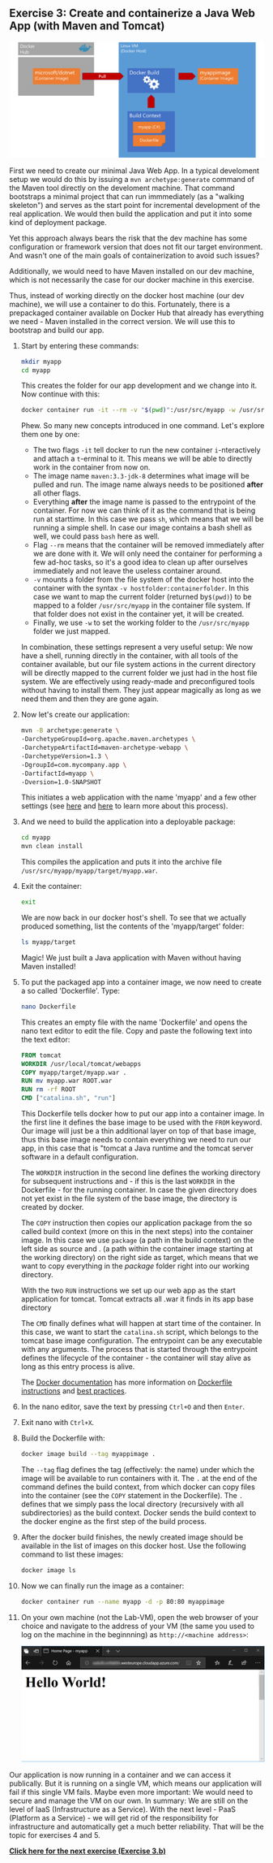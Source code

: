 ## Exercise 3: Create and containerize a Java Web App (with Maven and Tomcat)

 ![Exercise 3 Goal](./media/exercise3.png)

First we need to create our minimal Java Web App. In a typical develoment setup we would do this by issuing a `mvn archetype:generate` command of the Maven tool directly on the develoment machine. That command bootstraps a minimal project that can run immmediately (as a "walking skeleton") and serves as the start point for incremental development of the real application. We would then build the application and put it into some kind of deployment package.

Yet this approach always bears the risk that the dev machine has some configuration or framework version that does not fit our target environment. And wasn't one of the main goals of containerization to avoid such issues?
    
Additionally, we would need to have Maven installed on our dev machine, which is not necessarily the case for our docker machine in this exercise.

Thus, instead of working directly on the docker host machine (our dev machine), we will use a container to do this. Fortunately, there is a prepackaged container available on Docker Hub that already has everything we need - Maven installed in the correct version. We will use this to bootstrap and build our app.

1. Start by entering these commands:

    ```sh
    mkdir myapp
    cd myapp
    ```

    This creates the folder for our app development and we change into it. Now continue with this:

    ```sh
    docker container run -it --rm -v "$(pwd)":/usr/src/myapp -w /usr/src/myapp maven:3.3-jdk-8 sh 
    ```

    Phew. So many new concepts introduced in one command. Let's explore them one by one:

    - The two flags `-it` tell docker to run the new container `i`-nteractively and attach a `t`-erminal to it. This means we will be able to directly work in the container from now on.
    - The image name `maven:3.3-jdk-8` determines what image will be pulled and run. The image name always needs to be positioned **after** all other flags.
    - Everything **after** the image name is passed to the entrypoint of the container. For now we can think of it as the command that is being run at starttime. In this case we pass `sh`, which means that we will be running a simple shell. In case our image contains a bash shell as well, we could pass ``bash`` here as well. 
    - Flag `--rm` means that the container will be removed immediately after we are done with it. We will only need the container for performing a few ad-hoc tasks, so it's a good idea to clean up after ourselves immediately and not leave the useless container around.
    - `-v` mounts a folder from the file system of the docker host into the container with the syntax `-v hostfolder:containerfolder`. In this case we want to map the current folder (returned by`$(pwd)`) to be mapped to a folder `/usr/src/myapp` in the container file system. If that folder does not exist in the container yet, it will be created.
    - Finally, we use `-w` to set the working folder to the `/usr/src/myapp` folder we just mapped.
    
    In combination, these settings represent a very useful setup: We now have a shell, running directly in the container, with all tools of the container available, but our file system actions in the current directory will be directly mapped to the current folder we just had in the host file system. We are effectively using ready-made and preconfigured tools without having to install them. They just appear magically as long as we need them and then they are gone again.

1. Now let's create our application: 

    ```sh
    mvn -B archetype:generate \
    -DarchetypeGroupId=org.apache.maven.archetypes \
    -DarchetypeArtifactId=maven-archetype-webapp \
    -DarchetypeVersion=1.3 \
    -DgroupId=com.mycompany.app \
    -DartifactId=myapp \
    -Dversion=1.0-SNAPSHOT
    ```

    This initiates a web application with the name 'myapp' and a few other settings (see [here](https://maven.apache.org/archetype/maven-archetype-plugin/) and [here](https://maven.apache.org/plugins-archives/maven-archetype-plugin-1.0-alpha-7/examples/webapp.html) to learn more about this process).

1. And we need to build the application into a deployable package:

    ```sh
    cd myapp
    mvn clean install
    ```

    This compiles the application and puts it into the archive file `/usr/src/myapp/myapp/target/myapp.war`. 

1. Exit the container:

    ```sh
    exit
    ```

    We are now back in our docker host's shell. To see that we actually produced something, list the contents of the 'myapp/target' folder:

    ```sh
    ls myapp/target
    ```

    Magic! We just built a Java application with Maven without having Maven installed!

1. To put the packaged app into a container image, we now need to create a so called 'Dockerfile'. Type:

    ```sh
    nano Dockerfile
    ```

    This creates an empty file with the name 'Dockerfile' and opens the nano text editor to edit the file. Copy and paste the following text into the text editor:

    ```Dockerfile
    FROM tomcat
    WORKDIR /usr/local/tomcat/webapps
    COPY myapp/target/myapp.war .
    RUN mv myapp.war ROOT.war
    RUN rm -rf ROOT
    CMD ["catalina.sh", "run"]
    ```
    This Dockerfile tells docker how to put our app into a container image. In the first line it defines the base image to be used with the `FROM` keyword. Our image will just be a thin additional layer on top of that base image, thus this base image needs to contain everything we need to run our app, in this case that is "tomcat a Java runtime and the tomcat server software in a default configuration.

    The `WORKDIR` instruction in the second line defines the working directory for subsequent instructions and - if this is the last `WORKDIR` in the Dockerfile - for the running container. In case the given directory does not yet exist in the file system of the base image, the directory is created by docker.

    The `COPY` instruction then copies our application package from the so called build context (more on this in the next steps) into the container image. In this case we use `package` (a path in the build context) on the left side as source and . (a path within the container image starting at the working directory) on the right side as target, which means that we want to copy everything in the *package* folder right into our working directory.

    With the two `RUN` instructions we set up our web app as the start application for tomcat. Tomcat extracts all .war it finds in its app base directory

    The `CMD` finally defines what will happen at start time of the container. In this case, we want to start the `catalina.sh` script, which belongs to the tomcat base image configuration. The entrypoint can be any executable with any arguments. The process that is started through the entrypoint defines the lifecycle of the container - the container will stay alive as long as this entry process is alive.

    The [Docker documentation](https://docs.docker.com/) has more information on [Dockerfile instructions](https://docs.docker.com/engine/reference/builder/) and [best practices](https://docs.docker.com/develop/develop-images/dockerfile_best-practices/).

1. In the nano editor, save the text by pressing `Ctrl+O` and then `Enter`.

1. Exit nano with `Ctrl+X`.

1. Build the Dockerfile with:

    ```sh
    docker image build --tag myappimage .
    ```

    The ``--tag`` flag defines the tag (effectively: the name) under which the image will be available to run containers with it. The `.` at the end of the command defines the build context, from which docker can copy files into the container (see the `COPY` statement in the Dockerfile). The `.` defines that we simply pass the local directory (recursively with all subdirectories) as the build context. Docker sends the build context to the docker engine as the first step of the build process.

1. After the docker build finishes, the newly created image should be available in the list of images on this docker host. Use the following command to list these images:

    ```sh
    docker image ls
    ```

1. Now we can finally run the image as a container:

    ```sh
    docker container run --name myapp -d -p 80:80 myappimage
    ```

1. On your own machine (not the Lab-VM), open the web browser of your choice and navigate to the address of your VM (the same you used to log on the machine in the beginnning) as `http://<machine address>`:

   ![The web app served from our container](./media/javaapp.png)

Our application is now running in a container and we can access it publically. But it is running on a single VM, which means our application will fail if this single VM fails. Maybe even more important: We would need to secure and manage the VM on our own. In summary: We are still on the level of IaaS (Infrastructure as a Service). With the next level - PaaS (Platform as a Service) - we will get rid of the responsibility for infrastructure and automatically get a much better reliability. That will be the topic for exercises 4 and 5.

[**Click here for the next exercise (Exercise 3.b)**](containers_on_azure.md#exercise3b)